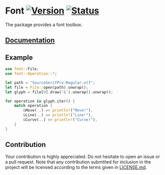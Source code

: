 # Font [![Version][version-img]][version-url] [![Status][status-img]][status-url]

The package provides a font toolbox.

## [Documentation][doc]

## Example

```rust
use font::File;
use font::Operation::*;

let path = "SourceSerifPro-Regular.otf";
let file = File::open(path).unwrap();
let glyph = file[0].draw('&').unwrap().unwrap();

for operation in glyph.iter() {
    match operation {
        &Move(..) => println!("Move!"),
        &Line(..) => println!("Line!"),
        &Curve(..) => println!("Curve!"),
    }
}
```

## Contribution

Your contribution is highly appreciated. Do not hesitate to open an issue or a
pull request. Note that any contribution submitted for inclusion in the project
will be licensed according to the terms given in [LICENSE.md](LICENSE.md).

[doc]: https://bodoni.github.io/font
[status-img]: https://travis-ci.org/bodoni/font.svg?branch=master
[status-url]: https://travis-ci.org/bodoni/font
[version-img]: https://img.shields.io/crates/v/font.svg
[version-url]: https://crates.io/crates/font
